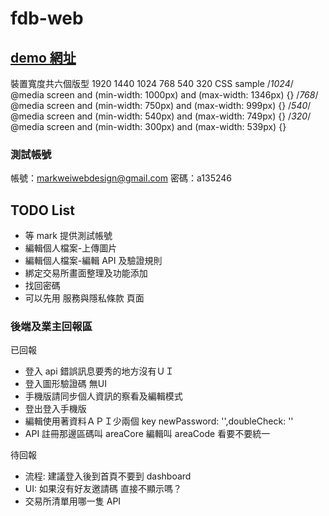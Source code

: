 # fdb-web

## [demo 網址](https://livepower0815.github.io/fdb-web/dist/)

裝置寬度共六個版型 1920 1440 1024 768 540 320
CSS sample
/*1024*/
@media screen and (min-width: 1000px) and (max-width: 1346px) {}
/*768*/
@media screen and (min-width: 750px) and (max-width: 999px) {}
/*540*/
@media screen and (min-width: 540px) and (max-width: 749px) {}
/*320*/
@media screen and (min-width: 300px) and (max-width: 539px) {}

### 測試帳號
帳號：markweiwebdesign@gmail.com
密碼：a135246

## TODO List
- 等 mark 提供測試帳號
- 編輯個人檔案-上傳圖片
- 編輯個人檔案-編輯 API 及驗證規則
- 綁定交易所畫面整理及功能添加
- 找回密碼
- 可以先用 服務與隱私條款 頁面
### 後端及業主回報區
已回報
- 登入 api 錯誤訊息要秀的地方沒有ＵＩ
- 登入圖形驗證碼 無UI
- 手機版請同步個人資訊的察看及編輯模式
- 登出登入手機版
- 編輯使用著資料ＡＰＩ少兩個 key newPassword: '',doubleCheck: ''
- API 註冊那邊區碼叫 areaCore 編輯叫 areaCode 看要不要統一

待回報
- 流程: 建議登入後到首頁不要到 dashboard
- UI: 如果沒有好友邀請碼 直接不顯示嗎？
- 交易所清單用哪一隻 API